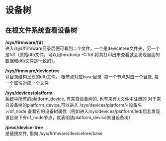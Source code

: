 # 设备树

## 在根文件系统查看设备树
**/sys/firmware/fdt**               
进入/sys/firmware目录后便可看到二个文件，一个是devicetree文件夹，另一个是fdt（原始dtb文件，可以用hexdump -C fdt 将其打印出来查看就会发现里面的数据和dtb文件是一致的）。

**/sys/firmware/devicetree**  
以目录结构呈现的dtb文件。 根节点对应base目录, 每一个节点对应一个目录, 每一个属性对应一个文件

**/sys/devices/platform**  
系统中所有的platform_device, 有来自设备树的, 也有来有.c文件中注册的
对于来自设备树的platform_device,可以进入 /sys/devices/platform/<设备名>/of_node 查看它的设备树属性（例如进入/sys/devices/platform/led/后若发现该目录下有of_node节点，就表明该platform_device来自设备树）

**/proc/device-tree**  
是链接文件, 指向 /sys/firmware/devicetree/base